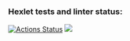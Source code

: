 ### Hexlet tests and linter status:
[![Actions Status](https://github.com/marentsov/python-project-50/actions/workflows/hexlet-check.yml/badge.svg)](https://github.com/marentsov/python-project-50/actions)
<a href="https://codeclimate.com/github/marentsov/python-project-50/maintainability"><img src="https://api.codeclimate.com/v1/badges/211f3fb05430bee114cc/maintainability" /></a>
